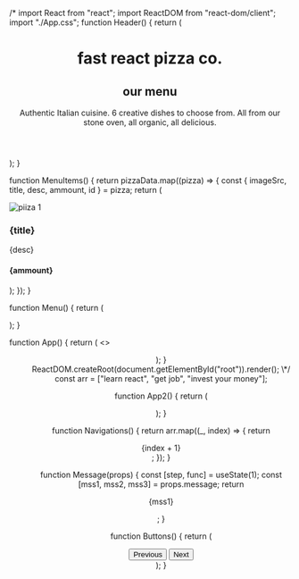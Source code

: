/\*
import React from "react";
import ReactDOM from "react-dom/client";
import "./App.css";
function Header() {
return (

<header>
<div className="title-container">
<div className=" line-1 line-before"></div>
<h1 className="text title">fast react pizza co. </h1>
<div className="line-1 line-after"></div>
</div>
<div className="our-menu">
<div className="line-2 line-above"></div>
<h2 className="text">our menu</h2>
<div className="line-2 line-below"></div>
</div>
<div>
<p className="rest-disc">
Authentic Italian cuisine. 6 creative dishes to choose from. All from
our stone oven, all organic, all delicious.
</p>
</div>
</header>
);
}

function MenuItems() {
return pizzaData.map((pizza) => {
const { imageSrc, title, desc, ammount, id } = pizza;
return (

<div className="pizza-container" key={id}>
<div className="pizza-image-container">
<img src={imageSrc} alt="piiza 1" className="pizza-image" />
</div>
<div className="pizza-details">
<h3 className="pizza-title">{title}</h3>
<p className="pizza-desc">{desc}</p>
<h4 className="pizza-ammount">{ammount}</h4>
</div>
</div>
);
});
}

function Menu() {
return (

<section className="menu">
<MenuItems />
</section>
);
}

function App() {
return (
<>

<Header />
<Menu />
</>
);
}
ReactDOM.createRoot(document.getElementById("root")).render(<App />);
\*/
<!-- //////////////////////////// -->
const arr = ["learn react", "get job", "invest your money"];

function App2() {
return (
<div className="container">
<div className="navigation-container">
<Navigations />
</div>
<Message message={arr} />
<Buttons />
</div>
);
}

function Navigations() {
return arr.map((\_, index) => {
return <div className="each-navigator">{index + 1}</div>;
});
}

function Message(props) {
const [step, func] = useState(1);
const [mss1, mss2, mss3] = props.message;
return <p className="message">{mss1}</p>;
}

function Buttons() {
return (
<div className="buttons-containr">
<button>Previous</button>
<button>Next</button>
</div>
);
}

